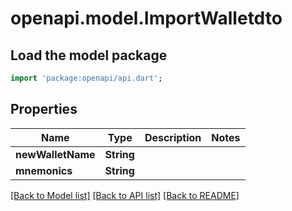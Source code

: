 # openapi.model.ImportWalletdto

## Load the model package
```dart
import 'package:openapi/api.dart';
```

## Properties
Name | Type | Description | Notes
------------ | ------------- | ------------- | -------------
**newWalletName** | **String** |  | 
**mnemonics** | **String** |  | 

[[Back to Model list]](../README.md#documentation-for-models) [[Back to API list]](../README.md#documentation-for-api-endpoints) [[Back to README]](../README.md)


